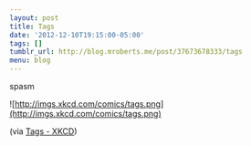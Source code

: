 ```yaml
---
layout: post
title: Tags
date: '2012-12-10T19:15:00-05:00'
tags: []
tumblr_url: http://blog.mroberts.me/post/37673678333/tags
menu: blog
---
```


spasm

![http://imgs.xkcd.com/comics/tags.png](http://imgs.xkcd.com/comics/tags.png)

(via [Tags - XKCD](http://xkcd.com/1144/))
